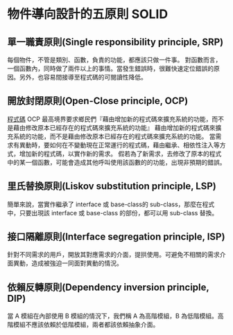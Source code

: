 #  物件導向設計的五原則 SOLID
## 單一職責原則(Single responsibility principle, SRP)
每個物件，不管是類別、函數，負責的功能，都應該只做一件事。
對函數而言，一個函數內，同時做了兩件以上的事情。當發生錯誤時，很難快速定位錯誤的原因。另外，也容易間接導至程式碼的可閱讀性降低。
## 開放封閉原則(Open-Close principle, OCP) 
[程式碼](https://github.com/xvpowerg/goDesignPattern/blob/master/ch1/solid.srp/ocp.go)
 OCP 最高境界要求鄉民們『藉由增加新的程式碼來擴充系統的功能，而不是藉由修改原本已經存在的程式碼來擴充系統的功能』
藉由增加新的程式碼來擴充系統的功能，而不是藉由修改原本已經存在的程式碼來擴充系統的功能。
當需求有異動時，要如何在不變動現在正常運行的程式碼，藉由繼承、相依性注入等方式，增加新的程式碼，以實作新的需求。
假若為了新需求，去修改了原本的程式中的某一個函數，可能會造成其他呼叫使用該函數的的功能，出現非預期的錯誤。
## 里氏替換原則(Liskov substitution principle, LSP)
簡單來說，當實作繼承了 interface 或 base-class的 sub-class，那麼在程式中，只要出現該 interface 或 base-class 的部份，都可以用 sub-class 替換。
## 接口隔離原則(Interface segregation principle, ISP)
針對不同需求的用戶，開放其對應需求的介面，提拱使用。可避免不相關的需求介面異動，造成被強迫一同面對異動的情況。
## 依賴反轉原則(Dependency inversion principle, DIP)
當 A 模組在內部使用 B 模組的情況下，我們稱 A 為高階模組，B 為低階模組。高階模組不應該依賴於低階模組，兩者都該依賴抽象介面。
